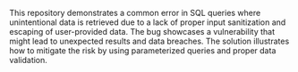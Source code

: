 This repository demonstrates a common error in SQL queries where unintentional data is retrieved due to a lack of proper input sanitization and escaping of user-provided data. The bug showcases a vulnerability that might lead to unexpected results and data breaches. The solution illustrates how to mitigate the risk by using parameterized queries and proper data validation.
